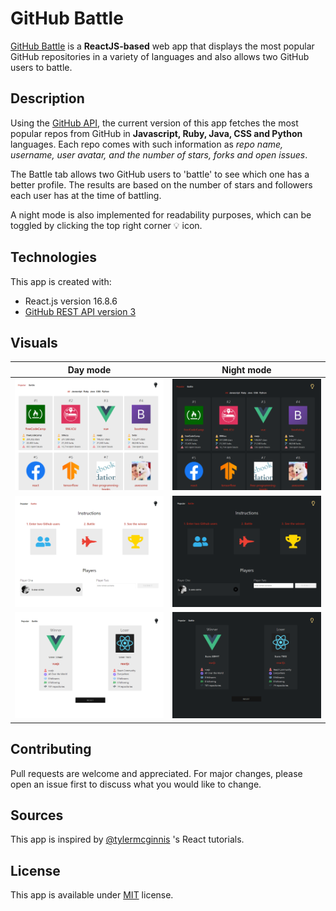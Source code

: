 # GitHub Battle

[GitHub Battle](https://github-battling.herokuapp.com/) is a **ReactJS-based** web app that displays the most popular GitHub repositories in a variety of languages and also allows two GitHub users to battle.

## Description

Using the [GitHub API](https://developer.github.com/v3/), the current version of this app fetches the most popular repos from GitHub in **Javascript, Ruby, Java, CSS and Python** languages. Each repo comes with such information as _repo name, username, user avatar, and the number of stars, forks and open issues_.

The Battle tab allows two GitHub users to 'battle' to see which one has a better profile. The results are based on the number of stars and followers each user has at the time of battling.

A night mode is also implemented for readability purposes, which can be toggled by clicking the top right corner 💡 icon.

## Technologies

This app is created with:

- React.js version 16.8.6
- [GitHub REST API version 3](https://developer.github.com/v3/)

## Visuals

|            Day mode            |          Night mode           |
| :----------------------------: | :---------------------------: |
| ![](visuals/popular-light.png) | ![](visuals/popular-dark.png) |
| ![](visuals/battle-light.png)  | ![](visuals/battle-dark.png)  |
| ![](visuals/results-light.png) | ![](visuals/results-dark.png) |

## Contributing

Pull requests are welcome and appreciated. For major changes, please open an issue first to discuss what you would like to change.

## Sources

This app is inspired by [@tylermcginnis](https://github.com/tylermcginnis) 's React tutorials.

## License

This app is available under [MIT](https://choosealicense.com/licenses/mit/) license.
